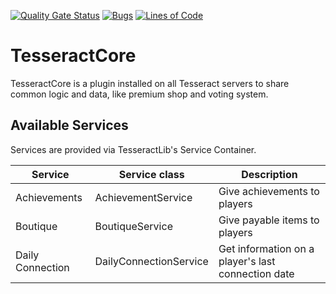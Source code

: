 [![Quality Gate Status](https://sonarcloud.io/api/project_badges/measure?project=TesseractFR_TesseractCore&metric=alert_status)](https://sonarcloud.io/summary/new_code?id=TesseractFR_TesseractCore)
[![Bugs](https://sonarcloud.io/api/project_badges/measure?project=TesseractFR_TesseractCore&metric=bugs)](https://sonarcloud.io/summary/new_code?id=TesseractFR_TesseractCore)
[![Lines of Code](https://sonarcloud.io/api/project_badges/measure?project=TesseractFR_TesseractCore&metric=ncloc)](https://sonarcloud.io/summary/new_code?id=TesseractFR_TesseractCore)

# TesseractCore

TesseractCore is a plugin installed on all Tesseract servers to share common logic and data, like premium shop and
voting system.

## Available Services

Services are provided via TesseractLib's Service Container.

| Service          | Service class          | Description                                        |
|------------------|------------------------|----------------------------------------------------|
| Achievements     | AchievementService     | Give achievements to players                       |
| Boutique         | BoutiqueService        | Give payable items to players                      |
| Daily Connection | DailyConnectionService | Get information on a player's last connection date |
